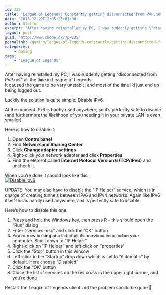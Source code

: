 ```yaml
---
id: 235
title: 'League of Legends: Constantly getting disconnected from PvP.net?'
date: '2013-12-22T12:05:25+01:00'
author: Steffen
excerpt: "After having reinstalled my PC, I was suddenly getting \"disconnected from PvP.net\" all the time in League of Legends.\r\nIt caused the game to be very unstable, and most of the time I'd just end up being logged out.\r\n\r\nLuckily the solution is quite simple: Disable IPv6."
layout: post
guid: 'http://www.ckode.dk/?p=235'
permalink: /gaming/league-of-legends-constantly-getting-disconnected-from-pvp-net/
categories:
    - Gaming
tags:
    - 'League of Legends'
---
```


After having reinstalled my PC, I was suddenly getting “disconnected from PvP.net” all the time in League of Legends.  
It caused the game to be very unstable, and most of the time I’d just end up being logged out.

Luckily the solution is quite simple: Disable IPv6.

At the moment IPv6 is hardly used anywhere, so it’s perfectly safe to disable (and furthermore the likelihood of you needing it in your private LAN is even smaller)

Here is how to disable it:

1. Open **Controlpanel**
2. Find **Network and Sharing Center**
3. Click **Change adapter settings**
4. Right-click your network adapter and click **Properties**
5. Find the element called **Internet Protocol Version 6 (TCP/IPv6)** and uncheck it.

When you’re done it should look like this:  
[![Disable ipv6](http://www.ckode.dk/wordpress/wp-content/uploads/2013/12/Disable-ipv6-237x300.png)](http://www.ckode.dk/wordpress/wp-content/uploads/2013/12/Disable-ipv6.png)

UPDATE: You may also have to disable the “IP Helper” service, which is in charge of creating tunnels between IPv6 and IPv4 networks. Again like IPv6 itself this is hardly used anywhere, and is perfectly safe to disable.

Here’s how to disable this one:

1. Press and hold the Windows key, then press R – this should open the “Run” dialog
2. Enter “services.msc” and click the “OK” button
3. You’re now looking at a list of all the services installed on your computer. Scroll down to “IP Helper”
4. Right-click on “IP Helper” and left-click on “properties”
5. Click the “Stop” button in this window
6. Left-click in the “Startup” drop down which is set to “Automatic” by default. Here choose “Disabled”
7. Click the “OK” button
8. Close the list of services on the red cross in the upper right corner, and you’re done

Restart the League of Legends client and the problem should be gone 🙂